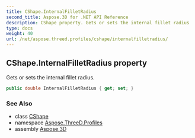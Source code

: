 ```yaml
---
title: CShape.InternalFilletRadius
second_title: Aspose.3D for .NET API Reference
description: CShape property. Gets or sets the internal fillet radius
type: docs
weight: 40
url: /net/aspose.threed.profiles/cshape/internalfilletradius/
---
```

## CShape.InternalFilletRadius property

Gets or sets the internal fillet radius.

```csharp
public double InternalFilletRadius { get; set; }
```

### See Also

* class [CShape](../)
* namespace [Aspose.ThreeD.Profiles](../../cshape/)
* assembly [Aspose.3D](../../../)


